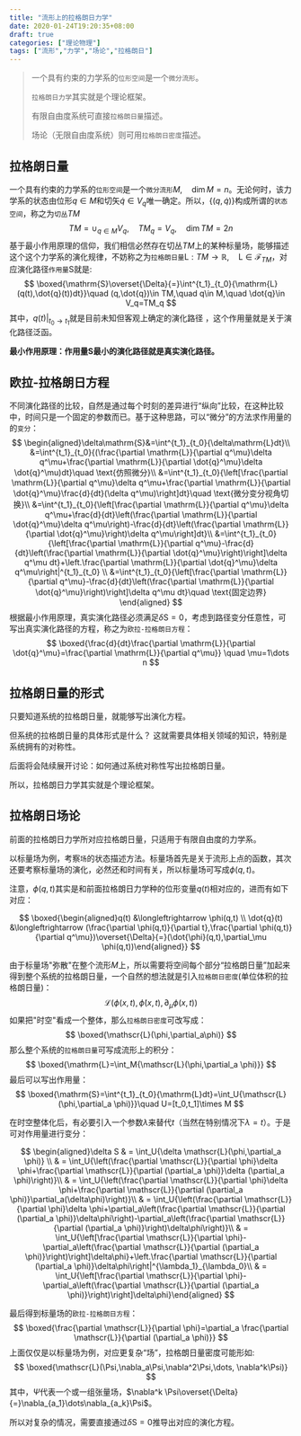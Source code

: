 ```yaml
---
title: "流形上的拉格朗日力学"
date: 2020-01-24T19:20:35+08:00
draft: true
categories: ["理论物理"]
tags: ["流形","力学","场论","拉格朗日"]
---
```



> 一个具有约束的力学系的`位形空间`是一个`微分流形`。
>
> `拉格朗日力学`其实就是个理论框架。
>
> 有限自由度系统可直接`拉格朗日量`描述。
>
> 场论（无限自由度系统）则可用`拉格朗日密度`描述。

<!--more-->

## 拉格朗日量

一个具有约束的力学系的`位形空间`是一个`微分流形`$M,\quad \dim{M}=n$。无论何时，该力学系的状态由位形$q\in M$和切矢$\dot{q}\in V_q$唯一确定。所以，$\{(q,\dot{q})\}$构成所谓的`状态空间`，称之为`切丛`$TM$
$$
TM=\cup_{q\in M}{V_q},\quad TM_q=V_q,\quad \dim{TM}=2n
$$
基于最小作用原理的信仰，我们相信必然存在切丛$TM$上的某种标量场，能够描述这个这个力学系的演化规律，不妨称之为`拉格朗日量`$\mathrm{L}:TM \to \mathbb{R},\quad \mathrm{L}\in \mathscr{F}_{TM}$，对应演化路径`作用量`$\mathrm{S}$就是:
$$
\boxed{\mathrm{S}\overset{\Delta}{=}\int^{t_1}_{t_0}{\mathrm{L}(q(t),\dot{q}(t))dt}}\quad (q,\dot{q})\in TM,\quad q\in M,\quad \dot{q}\in V_q=TM_q
$$
其中，$\left.q(t)\right|_{t_0\to t_1}$就是目前未知但客观上确定的演化路径 ，这个作用量就是关于演化路径泛函。 

**最小作用原理：作用量$\mathrm{S}$最小的演化路径就是真实演化路径。**

## 欧拉-拉格朗日方程

不同演化路径的比较，自然是通过每个时刻的差异进行“纵向”比较，在这种比较中，时间只是一个固定的参数而已。基于这种思路，可以“微分”的方法求作用量的的`变分`：
$$
\begin{aligned}\delta\mathrm{S}&=\int^{t_1}_{t_0}{\delta\mathrm{L}dt}\\ &=\int^{t_1}_{t_0}{(\frac{\partial \mathrm{L}}{\partial q^\mu}\delta q^\mu+\frac{\partial \mathrm{L}}{\partial \dot{q}^\mu}\delta \dot{q}^\mu)dt}\quad \text{仿照微分}\\ &=\int^{t_1}_{t_0}{\left[\frac{\partial \mathrm{L}}{\partial q^\mu}\delta q^\mu+\frac{\partial \mathrm{L}}{\partial \dot{q}^\mu}\frac{d}{dt}(\delta q^\mu)\right]dt}\quad \text{微分变分视角切换}\\ &=\int^{t_1}_{t_0}{\left[\frac{\partial \mathrm{L}}{\partial q^\mu}\delta q^\mu+\frac{d}{dt}\left(\frac{\partial \mathrm{L}}{\partial \dot{q}^\mu}\delta q^\mu\right)-\frac{d}{dt}\left(\frac{\partial \mathrm{L}}{\partial \dot{q}^\mu}\right)\delta q^\mu\right]dt}\\ &=\int^{t_1}_{t_0}{\left[\frac{\partial \mathrm{L}}{\partial q^\mu}-\frac{d}{dt}\left(\frac{\partial \mathrm{L}}{\partial \dot{q}^\mu}\right)\right]\delta q^\mu dt}+\left.\frac{\partial \mathrm{L}}{\partial \dot{q}^\mu}\delta q^\mu\right|^{t_1}_{t_0} \\ &=\int^{t_1}_{t_0}{\left[\frac{\partial \mathrm{L}}{\partial q^\mu}-\frac{d}{dt}\left(\frac{\partial \mathrm{L}}{\partial \dot{q}^\mu}\right)\right]\delta q^\mu dt}\quad \text{固定边界} \end{aligned}
$$
根据最小作用原理，真实演化路径必须满足$\delta \mathrm{S}=0$，考虑到路径变分任意性，可写出真实演化路径的方程，称之为`欧拉-拉格朗日方程`：
$$
\boxed{\frac{d}{dt}\frac{\partial \mathrm{L}}{\partial \dot{q}^\mu}=\frac{\partial \mathrm{L}}{\partial q^\mu}} \quad \mu=1\dots n
$$

## 拉格朗日量的形式

只要知道系统的拉格朗日量，就能够写出演化方程。

但系统的拉格朗日量的具体形式是什么？ 这就需要具体相关领域的知识，特别是系统拥有的对称性。 

后面将会陆续展开讨论：如何通过系统对称性写出拉格朗日量。

所以，拉格朗日力学其实就是个理论框架。

## 拉格朗日场论

前面的拉格朗日力学所对应拉格朗日量，只适用于有限自由度的力学系。

以标量场为例，考察`场`的状态描述方法。标量场首先是关于流形上点的函数，其次还要考察标量场的演化，必然还和时间有关，所以标量场可写成$\phi(q,t)$。

注意，$\phi(q,t)$其实是和前面拉格朗日力学种的位形变量$q(t)$相对应的，进而有如下对应：

$$
\boxed{\begin{aligned}q(t) &\longleftrightarrow \phi(q,t) \\ \dot{q}(t) &\longleftrightarrow (\frac{\partial \phi(q,t)}{\partial t},\frac{\partial \phi(q,t)}{\partial q^\mu})\overset{\Delta}{=}(\dot{\phi}(q,t),\partial_\mu \phi(q,t))\end{aligned}}
$$

由于标量场"弥散"在整个流形$M$上，所以需要将空间每个部分“拉格朗日量”加起来得到整个系统的拉格朗日量，一个自然的想法就是引入`拉格朗日密度`(单位体积的拉格朗日量)：
$$
\mathscr{L}(\phi(x,t),\dot{\phi}(x,t),\partial_\mu\phi(x,t))
$$
如果把"时空"看成一个整体，那么`拉格朗日密度`可改写成：
$$
\boxed{\mathscr{L}(\phi,\partial_a\phi)}
$$
那么整个系统的`拉格朗日量`可写成流形上的积分：
$$
\boxed{\mathrm{L}=\int_M{\mathscr{L}(\phi,\partial_a \phi)}}
$$
最后可以写出作用量：
$$
\boxed{\mathrm{S}=\int^{t_1}_{t_0}{\mathrm{L}dt}=\int_U{\mathscr{L}(\phi,\partial_a \phi)}}\quad U=[t_0,t_1]\times M
$$

在时空整体化后，有必要引入一个参数$\lambda$来替代$t$（当然在特别情况下$\lambda=t$）。于是可对作用量进行变分：

$$
\begin{aligned}\delta S & = \int_U{\delta \mathscr{L}(\phi,\partial_a \phi)} \\ & = \int_U{\left(\frac{\partial \mathscr{L}}{\partial \phi}\delta \phi+\frac{\partial \mathscr{L}}{\partial (\partial_a \phi)}\delta (\partial_a \phi)\right)}\\ & = \int_U{\left(\frac{\partial \mathscr{L}}{\partial \phi}\delta \phi+\frac{\partial \mathscr{L}}{\partial (\partial_a \phi)}\partial_a(\delta\phi)\right)}\\ & = \int_U{\left(\frac{\partial \mathscr{L}}{\partial \phi}\delta \phi+\partial_a\left(\frac{\partial \mathscr{L}}{\partial (\partial_a \phi)}\delta\phi\right)-\partial_a\left(\frac{\partial \mathscr{L}}{\partial (\partial_a \phi)}\right)\delta\phi\right)}\\ & = \int_U{\left[\frac{\partial \mathscr{L}}{\partial \phi}-\partial_a\left(\frac{\partial \mathscr{L}}{\partial (\partial_a \phi)}\right)\right]\delta\phi}+\left.\frac{\partial \mathscr{L}}{\partial (\partial_a \phi)}\delta\phi\right|^{\lambda_1}_{\lambda_0}\\ & = \int_U{\left[\frac{\partial \mathscr{L}}{\partial \phi}-\partial_a\left(\frac{\partial \mathscr{L}}{\partial (\partial_a \phi)}\right)\right]\delta\phi}\end{aligned}
$$

最后得到标量场的`欧拉-拉格朗日方程`：
$$
\boxed{\frac{\partial \mathscr{L}}{\partial \phi}=\partial_a \frac{\partial \mathscr{L}}{\partial (\partial_a \phi)}}
$$
上面仅仅是以标量场为例，对应更复杂“场”，拉格朗日量密度可能形如:
$$
\boxed{\mathscr{L}(\Psi,\nabla_a\Psi,\nabla^2\Psi,\dots, \nabla^k\Psi)}
$$
其中，$\Psi$代表一个或一组张量场，$\nabla^k \Psi\overset{\Delta}{=}\nabla_{a_1}\dots\nabla_{a_k}\Psi$。

所以对复杂的情况，需要直接通过$\delta \mathrm{S}=0$推导出对应的演化方程。








